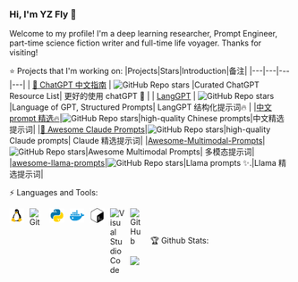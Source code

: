 ### Hi, I'm YZ Fly 👋

Welcome to my profile! I'm a deep learning researcher, Prompt Engineer, part-time science fiction writer and full-time life voyager. Thanks for visiting!

⭐ Projects that I'm working on:
|Projects|Stars|Introduction|备注|
|---|---|---|---|
| [🤖 ChatGPT 中文指南](https://github.com/yzfly/awesome-chatgpt-zh) | ![GitHub Repo stars](https://badgen.net/github/stars/yzfly/awesome-chatgpt-zh) |Curated ChatGPT Resource List| 更好的使用 chatGPT 🚀 |
| [LangGPT](https://github.com/yzfly/LangGPT) | ![GitHub Repo stars](https://badgen.net/github/stars/yzfly/LangGPT) |Language of GPT, Structured Prompts| LangGPT 结构化提示词🔥 |
|[中文 prompt 精选🔥](https://github.com/yzfly/wonderful-prompts)|![GitHub Repo stars](https://badgen.net/github/stars/yzfly/wonderful-prompts)|high-quality Chinese prompts|中文精选提示词|
|[🧠 Awesome Claude Prompts](https://github.com/yzfly/awesome-claude-prompts)|![GitHub Repo stars](https://badgen.net/github/stars/yzfly/awesome-claude-prompts)|high-quality Claude prompts| Claude 精选提示词|
|[Awesome-Multimodal-Prompts](https://github.com/yzfly/Awesome-Multimodal-Prompts)|![GitHub Repo stars](https://badgen.net/github/stars/yzfly/Awesome-Multimodal-Prompts)|Awesome Multimodal Prompts| 多模态提示词|
|[awesome-llama-prompts](https://github.com/langgptai/awesome-llama-prompts)|![GitHub Repo stars](https://badgen.net/github/stars/langgptai/awesome-llama-prompts)|Llama prompts ✨.|Llama 精选提示词|


⚡ Languages and Tools:

<img align="left" alt="Linux" width="26px" src="figs/linux.svg" style="padding-right:10px;" />
<img align="left" alt="Git" width="26px" src="https://cdn.jsdelivr.net/gh/devicons/devicon/icons/git/git-original.svg" style="padding-right:10px;" />
<img align="left" alt="Python" width="26px" src="figs/Python.svg" style="padding-right:10px;" />
<img align="left" alt="Docker" width="26px" src="figs/docker.svg" style="padding-right:10px;" />
<img align="left" alt="Bash" width="26px" src="figs/gnubash.svg" style="padding-right:10px;" />
<img align="left" alt="Visual Studio Code" width="26px" src="https://cdn.jsdelivr.net/gh/devicons/devicon/icons/vscode/vscode-original.svg" style="padding-right:10px;" />
<img align="left" alt="GitHub" width="26px" src="https://user-images.githubusercontent.com/3369400/139447912-e0f43f33-6d9f-45f8-be46-2df5bbc91289.png" style="padding-right:10px;" />
<br>
<br>

🏆  Github Stats:

<img align="left" src="https://github-readme-stats.vercel.app/api?username=yzfly&show_icons=true&icon_color=CE1D2D&text_color=718096&bg_color=ffffff&hide_title=true" />

<!--
<br><br><br><br><br><br><br><br>

![visitors](https://visitor-badge.glitch.me/badge?page_id=yzfly&left_color=red&right_color=green)
-->

<!--
**yzfly/yzfly** is a ✨ _special_ ✨ repository because its `README.md` (this file) appears on your GitHub profile.

Here are some ideas to get you started:

- 🔭 I’m currently working on ...
- 🌱 I’m currently learning ...
- 👯 I’m looking to collaborate on ...
- 🤔 I’m looking for help with ...
- 💬 Ask me about ...
- 📫 How to reach me: ...
- 😄 Pronouns: ...
- ⚡ Fun fact: ...
[![Github Badge](https://img.shields.io/badge/-GitHub-17c3b2?style=flat&logo=Github&logoColor=white&link=https://github.com/yzfly)](https://github.com/yzfly)
selecting color: https://coolors.co/palettes/trending
-->
